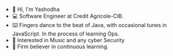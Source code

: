 - 👋  Hi, I'm Yashodha
- :computer:  Software Engineer at Credit Agricole-CIB.
- :keyboard:  Fingers dance to the beat of Java, with occasional tunes in JavaScript. In the process of learning Ops.
- 👀  Interested in Music and any cyber Security
- 🌱  Firm believer in continuous learning.

<!---
yashodhah/yashodhah is a ✨ special ✨ repository because its `README.md` (this file) appears on your GitHub profile.
You can click the Preview link to take a look at your changes.
--->
